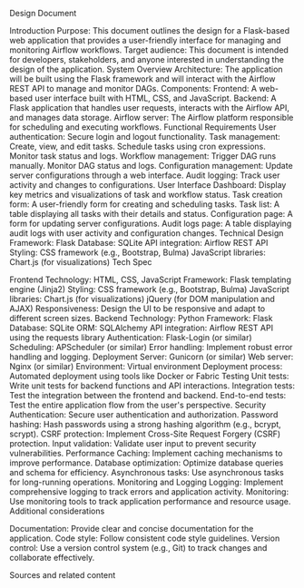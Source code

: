Design Document

Introduction
Purpose: This document outlines the design for a Flask-based web application that provides a user-friendly interface for managing and monitoring Airflow workflows.
Target audience: This document is intended for developers, stakeholders, and anyone interested in understanding the design of the application.
System Overview
Architecture: The application will be built using the Flask framework and will interact with the Airflow REST API to manage and monitor DAGs.
Components:
Frontend: A web-based user interface built with HTML, CSS, and JavaScript.
Backend: A Flask application that handles user requests, interacts with the Airflow API, and manages data storage.
Airflow server: The Airflow platform responsible for scheduling and executing workflows.
Functional Requirements
User authentication: Secure login and logout functionality.
Task management:
Create, view, and edit tasks.
Schedule tasks using cron expressions.
Monitor task status and logs.
Workflow management:
Trigger DAG runs manually.
Monitor DAG status and logs.
Configuration management:
Update server configurations through a web interface.
Audit logging: Track user activity and changes to configurations.
User Interface
Dashboard: Display key metrics and visualizations of task and workflow status.
Task creation form: A user-friendly form for creating and scheduling tasks.
Task list: A table displaying all tasks with their details and status.
Configuration page: A form for updating server configurations.
Audit logs page: A table displaying audit logs with user activity and configuration changes.
Technical Design
Framework: Flask
Database: SQLite
API integration: Airflow REST API
Styling: CSS framework (e.g., Bootstrap, Bulma)
JavaScript libraries: Chart.js (for visualizations)
Tech Spec

Frontend
Technology: HTML, CSS, JavaScript
Framework: Flask templating engine (Jinja2)
Styling: CSS framework (e.g., Bootstrap, Bulma)
JavaScript libraries:
Chart.js (for visualizations)
jQuery (for DOM manipulation and AJAX)
Responsiveness: Design the UI to be responsive and adapt to different screen sizes.
Backend
Technology: Python
Framework: Flask
Database: SQLite
ORM: SQLAlchemy
API integration: Airflow REST API using the requests library
Authentication: Flask-Login (or similar)
Scheduling: APScheduler (or similar)
Error handling: Implement robust error handling and logging.
Deployment
Server: Gunicorn (or similar)
Web server: Nginx (or similar)
Environment: Virtual environment
Deployment process: Automated deployment using tools like Docker or Fabric
Testing
Unit tests: Write unit tests for backend functions and API interactions.
Integration tests: Test the integration between the frontend and backend.
End-to-end tests: Test the entire application flow from the user's perspective.
Security
Authentication: Secure user authentication and authorization.
Password hashing: Hash passwords using a strong hashing algorithm (e.g., bcrypt, scrypt).
CSRF protection: Implement Cross-Site Request Forgery (CSRF) protection.
Input validation: Validate user input to prevent security vulnerabilities.
Performance
Caching: Implement caching mechanisms to improve performance.
Database optimization: Optimize database queries and schema for efficiency.
Asynchronous tasks: Use asynchronous tasks for long-running operations.
Monitoring and Logging
Logging: Implement comprehensive logging to track errors and application activity.
Monitoring: Use monitoring tools to track application performance and resource usage.
Additional considerations

Documentation: Provide clear and concise documentation for the application.
Code style: Follow consistent code style guidelines.
Version control: Use a version control system (e.g., Git) to track changes and collaborate effectively.

Sources and related content

